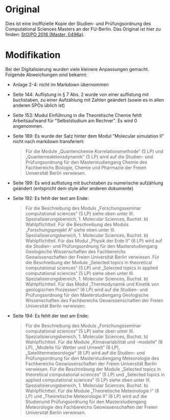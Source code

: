 # Original
Dies ist eine inoffizielle Kopie der Studien- und Prüfungsordnung des Computational Sciences Masters an der FU-Berlin.
Das Original ist hier zu finden: [StO/PO 2016 (Master, 0496a)](https://www.imp.fu-berlin.de/fbv/pruefungsbuero/Studien--und-Pruefungsordnungen/StOPO_MSc-Computational-Sciences-2016.pdf).

# Modifikation
Bei der Digitalisierung wurden viele kleinere Anpassungen gemacht. Folgende Abweichungen sind bekannt:

- Anlage 2-4: nicht im Markdown übernommen
- Seite 144: Auflistung in § 7 Abs. 2 wurde von einer auflistung mit buchstaben, zu einer Aufzählung mit Zahlen geändert (sowie es in allen anderen SPOs üblich ist)
- Seite 153: Modul Einführung in die Theoretische Chemie fehlt Arbeitsaufwand für "Selbststudium am Rechner". Es wird 0 angenommen.
- Seite 189: Es wurde der Satz hinter dem Modul "Molecular simulation II" nicht nach markdown transferiert:

    > Für die Module „Quantenchemie Korrelationsmethode“ (5 LP) und „Quantenreaktionsdynamik“ (5 LP) wird auf die
    > Studien- und Prüfungsordnung für den Masterstudiengang Chemie des Fachbereichs Biologie, Chemie und Pharmazie der Freien Universität Berlin verwiesen.
- Seite 199: Es wird auflistung mit buchstaben zu numerische aufzählung geändert (entspricht dem style aller anderen dokumente)
- Seite 192: Es fehlt der text am Ende:

    > Für die Beschreibung des Moduls „Forschungsseminar computational sciences“
    > (5 LP) siehe oben unter III. Spezialisierungsbereich, 1. Molecular Sciences,
    > Buchst. b) Wahlpflichtteil. Für die Beschreibung des Moduls
    > „Forschungsprojekt A“ siehe oben unter III. Spezialisierungsbereich, 1.
    > Molecular Sciences, Buchst. b) Wahlpflichtteil. Für das Modul „Physik der
    > Erde II“ (6 LP) wird auf die Studien- und Prüfungsordnung für den
    > Masterstudiengang Geologische Wissenschaften des Fachbereichs
    > Geowissenschaften der Freien Universität Berlin verwiesen. Für die
    > Beschreibung der Module „Selected topics in theoretical computational
    > sciences“ (5 LP) und „Selected topics in applied computational sciences“ (5
    > LP) siehe oben unter III. Spezialisierungsbereich, 1. Molecular Sciences,
    > Buchst. b) Wahlpflichtteil. Für das Modul „Thermodynamik und Kinetik von
    > geologischen Prozessen“ (6 LP) wird auf die Studien- und Prüfungsordnung für
    > den Masterstudiengang Geologische Wissenschaften des Fachbereichs
    > Geowissenschaften der Freien Universität Berlin verwiesen.
- Seite 194: Es fehlt der text am Ende:

    > Für die Beschreibung des Moduls „Forschungsseminar computational sciences“
    > (5 LP) siehe oben unter III. Spezialisierungsbereich, 1. Molecular Sciences,
    > Buchst. b) Wahlpflichtteil. Für die Module „Klimavariabilität und -modelle“
    > (8 LP), „Modelle für Wetter und Umwelt“ (8 LP), „Satellitenmeteorologie“ (8
    > LP) wird auf die Studien- und Prüfungsordnung für den Masterstudiengang
    > Meteorologie des Fachbereichs Geowissenschaften der Freien Universität
    > Berlin verwiesen. Für die Beschreibung der Module „Selected topics in
    > theoretical computational sciences“ (5 LP) und „Selected topics in applied
    > computational sciences“ (5 LP) siehe oben unter III.
    > Spezialisierungsbereich, 1. Molecular Sciences, Buchst. b) Wahlpflichtteil.
    > Für die Module „Theoretische Meteorologie I“ (8 LP) und „Theoretische
    > Meteorologie II“ (8 LP) wird auf die Studienund Prüfungsordnung für den
    > Masterstudiengang Meteorologie des Fachbereichs Geowissenschaften der Freien
    > Universität Berlin verwiesen.


